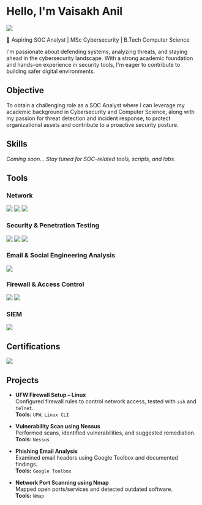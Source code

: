 # Hello, I'm Vaisakh Anil
<a href="https://www.linkedin.com/in/vaisakh-anil-347113168"><img src="https://img.shields.io/badge/-LinkedIn-0072b1?&style=for-the-badge&logo=linkedin&logoColor=white" /></a>

🎯 Aspiring SOC Analyst | MSc Cybersecurity | B.Tech Computer Science

I'm passionate about defending systems, analyzing threats, and staying ahead in the cybersecurity landscape. With a strong academic foundation and hands-on experience in security tools, I'm eager to contribute to building safer digital environments.


## Objective
To obtain a challenging role as a SOC Analyst where I can leverage my academic background in Cybersecurity and Computer Science, along with my passion for threat detection and incident response, to protect organizational assets and contribute to a proactive security posture.

## Skills

*Coming soon... Stay tuned for SOC-related tools, scripts, and labs.*

## Tools

### Network
<div>
    <img src="https://img.shields.io/badge/-Wireshark-1679A7?&style=for-the-badge&logo=Wireshark&logoColor=white" />
   <img src="https://img.shields.io/badge/Nmap-004170?&style=for-the-badge&logo=nmap&logoColor=white" />
   <img src="https://img.shields.io/badge/-Netcat%20(nc)-000000?&style=for-the-badge&logo=gnu-bash&logoColor=white" /> 
</div>

### Security & Penetration Testing
<div>
    <img src="https://img.shields.io/badge/-Hydra-FF0000?&style=for-the-badge&logo=kalilinux&logoColor=white" />
    <img src="https://img.shields.io/badge/-Metasploit%20Framework-0088CC?&style=for-the-badge&logo=metasploit&logoColor=white" />
    <img src="https://img.shields.io/badge/-John%20the%20Ripper-FFD700?&style=for-the-badge&logo=lock&logoColor=black" />
</div>

### Email & Social Engineering Analysis
<div>
    <img src="https://img.shields.io/badge/-Google%20Toolbox-4285F4?&style=for-the-badge&logo=google&logoColor=white" />
</div>

### Firewall & Access Control

<div>
    <img src="https://img.shields.io/badge/-UFW-2E8B57?&style=for-the-badge&logo=linux&logoColor=white" />
    <img src="https://img.shields.io/badge/-pfSense-212121?&style=for-the-badge&logo=pfsense&logoColor=white" />
</div>

### SIEM
<div>
   
  <img src="https://img.shields.io/badge/Splunk-000000?&style=for-the-badge&logo=Splunk&logoColor=white" />

   
</div>

## Certifications

<div>
<img src="https://img.shields.io/badge/EC--Council%20C%7CSA-E51B24?&style=for-the-badge&logoColor=white" />

</div>

## Projects


- **UFW Firewall Setup – Linux**  
  Configured firewall rules to control network access, tested with `ssh` and `telnet`.  
  **Tools:** `UFW`, `Linux CLI`

- **Vulnerability Scan using Nessus**  
  Performed scans, identified vulnerabilities, and suggested remediation.  
  **Tools:** `Nessus`

- **Phishing Email Analysis**  
  Examined email headers using Google Toolbox and documented findings.  
  **Tools:** `Google Toolbox`

- **Network Port Scanning using Nmap**  
  Mapped open ports/services and detected outdated software.  
  **Tools:** `Nmap`

